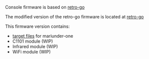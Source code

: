 Console firmware is based on [retro-go](https://github.com/ducalex/retro-go)

The modified version of the retro-go firmware is located at [retro-go](https://github.com/kiril-kovachev/retro-go)

This firmware version contains:
* [target files](https://github.com/kiril-kovachev/retro-go/tree/master/components/retro-go/targets/mariunder-one) for mariunder-one 
* C1101 module (WIP)
* Infrared module (WIP)
* WiFi module (WIP)
